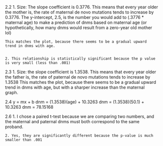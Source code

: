 2.2
	1. Size: The slope coefficient is 0.3776. This means that every year older the mother is, the rate of maternal de novo mutations tends to increase by 0.3776. The y-intercept, 2.5, is the number you would add to (.3776 * maternal age) to make a prediction of dnms based on maternal age (or hypothetically, how many dnms would result from a zero-year old mother lol)
	
	This matches the plot, because there seems to be a gradual upward trend in dnms with age.


	2. This relationship is statistically significant because the p value is very small (less than .001)

2.3 
	1. Size: the slope coefficient is 1.3538. This means that every year older the father is, the rate of paternal de novo mutations tends to increase by 1.3538
	This matches the plot, because there seems to be a gradual upward trend in dnms with age, but with a sharper increase than the maternal graph.



2.4
	y = mx + b
	dnm = (1.3538)(age) + 10.3263
	dnm = (1.3538)(50.1) + 10.3263
	dnm = 78.15168

2.6
	1. I chose a paired t-test because we are comparing two numbers, and the maternal and paternal dnms must both correspond to the same proband.

	2. Yes, they are significantly different because the p-value is much smaller than .001
